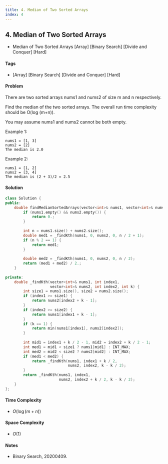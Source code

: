 ```yaml
---
title: 4. Median of Two Sorted Arrays
index: 4
---
```


## 4. Median of Two Sorted Arrays
- Median of Two Sorted Arrays [Array] [Binary Search] [Divide and Conquer] [Hard]

#### Tags
 - [Array] [Binary Search] [Divide and Conquer] [Hard]

#### Problem
There are two sorted arrays nums1 and nums2 of size m and n respectively.

Find the median of the two sorted arrays. The overall run time complexity should be O(log (m+n)).

You may assume nums1 and nums2 cannot be both empty.

Example 1:

    nums1 = [1, 3]
    nums2 = [2]
    The median is 2.0

Example 2:

    nums1 = [1, 2]
    nums2 = [3, 4]
    The median is (2 + 3)/2 = 2.5

#### Solution
``` C++
class Solution {
public:
    double findMedianSortedArrays(vector<int>& nums1, vector<int>& nums2) {
        if (nums1.empty() && nums2.empty()) {
            return 0.;
        }
        
        int n = nums1.size() + nums2.size();
        double med1 = _findKth(nums1, 0, nums2, 0, n / 2 + 1);
        if (n % 2 == 1) {
            return med1;
        }
        
        double med2 = _findKth(nums1, 0, nums2, 0, n / 2);
        return (med1 + med2) / 2.;
    }
    
private:
    double _findKth(vector<int>& nums1, int index1, 
                    vector<int>& nums2, int index2, int k) {
        int size1 = nums1.size(), size2 = nums2.size();
        if (index1 >= size1) {
            return nums2[index2 + k - 1];
        }
        if (index2 >= size2) {
            return nums1[index1 + k - 1];
        }
        if (k == 1) {
            return min(nums1[index1], nums2[index2]);
        }
        
        int mid1 = index1 + k / 2 - 1, mid2 = index2 + k / 2 - 1;
        int med1 = mid1 < size1 ? nums1[mid1] : INT_MAX;
        int med2 = mid2 < size2 ? nums2[mid2] : INT_MAX;
        if (med1 < med2) {
            return _findKth(nums1, index1 + k / 2, 
                            nums2, index2, k - k / 2);
        }
        return _findKth(nums1, index1, 
                        nums2, index2 + k / 2, k - k / 2);
    }
};
```

#### Time Complexity
- $O(\log(m + n))$

#### Space Complexity
- $O(1)$

#### Notes
- Binary Search, 20200409.

